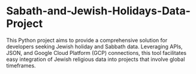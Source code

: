# Sabath-and-Jewish-Holidays-Data-Project
This Python project aims to provide a comprehensive solution for developers seeking Jewish holiday and Sabbath data. Leveraging APIs, JSON, and Google Cloud Platform (GCP) connections, this tool facilitates easy integration of Jewish religious data into projects that involve global timeframes.
